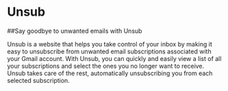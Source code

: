 # Unsub
##Say goodbye to unwanted emails with Unsub

Unsub is a website that helps you take control of your inbox by making it easy to unsubscribe from unwanted email subscriptions associated with your Gmail account. With Unsub, you can quickly and easily view a list of all your subscriptions and select the ones you no longer want to receive. Unsub takes care of the rest, automatically unsubscribing you from each selected subscription.
